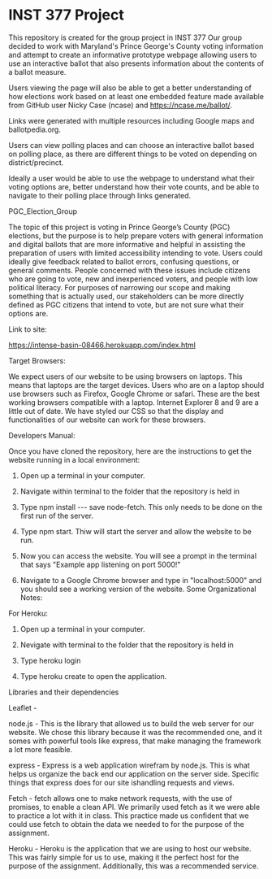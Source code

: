 # INST 377 Project
 This repository is created for the group project in INST 377
Our group decided to work with Maryland's Prince George's County voting information and attempt to create an informative prototype webpage allowing users to use an interactive ballot that also presents information about the contents of a ballot measure.

Users viewing the page will also be able to get a better understanding of how elections work based on at least one embedded feature made available from GitHub user Nicky Case (ncase) and https://ncase.me/ballot/.

Links were generated with multiple resources including Google maps and ballotpedia.org.

Users can view polling places and can choose an interactive ballot based on polling place, as there are different things to be voted on depending on district/precinct.

Ideally a user would be able to use the webpage to understand what their voting options are, better understand how their vote counts, and be able to navigate to their polling place through links generated.

PGC_Election_Group

The topic of this project is voting in Prince George’s County (PGC) elections, but the purpose is to help prepare voters with general information and digital ballots that are more informative and helpful in assisting the preparation of users with limited accessibility intending to vote. Users could ideally give feedback related to ballot errors, confusing questions, or general comments. People concerned with these issues include citizens who are going to vote, new and inexperienced voters, and people with low political literacy. For purposes of narrowing our scope and making something that is actually used, our stakeholders can be more directly defined as PGC citizens that intend to vote, but are not sure what their options are.

Link to site:

https://intense-basin-08466.herokuapp.com/index.html

Target Browsers:

We expect users of our website to be using browsers on laptops. This means that laptops are the target devices. Users who are on a laptop should use browsers such as Firefox, Google Chrome or safari. These are the best working browsers compatible with a laptop. Internet Explorer 8 and 9 are a little out of date. We have styled our CSS so that the display and functionalities of our website can work for these browsers.

Developers Manual:

Once you have cloned the repository, here are the instructions to get the website running in a local environment:

1. Open up a terminal in your computer.

2. Navigate within terminal to the folder that the repository is held in

3. Type npm install --- save node-fetch. This only needs to be done on the first run of the server.

4. Type npm start. Thiw will start the server and allow the website to be run.

5. Now you can access the website. You will see a prompt in the terminal that says "Example app listening on port 5000!"

6. Navigate to a Google Chrome browser and type in "localhost:5000" and you should see a working version of the website.
Some Organizational Notes:

For Heroku:

1. Open up a terminal in your computer.

2. Nevigate with terminal to the folder that the repository is held in

3. Type heroku login

4. Type heroku create to open the application.



Libraries and their dependencies

Leaflet - 



node.js - This is the library that allowed us to build the web server for our website. We chose this library because it was the recommended one, and it somes with powerful tools like express, that make managing the framework a lot more feasible.

express - Express is a web application wirefram by node.js. This is what helps us organize the back end our application on the server side. Specific things that express does for our site ishandling requests and views.

Fetch - fetch allows one to make network requests, with the use of promises, to enable a clean API. We primarily used fetch as it we were able to practice a lot with it in class. This practice made us confident that we could use fetch to obtain the data we needed to for the purpose of the assignment.

Heroku - Heroku is the application that we are using to host our website. This was fairly simple for us to use, making it the perfect host for the purpose of the assignment. Additionally, this was a recommended service.

